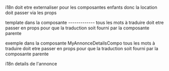 i18n doit etre externaliser pour les composantes enfants donc la location doit passer via les props

template
dans la composante ------------- tous les mots à traduire doit etre passer en props pour que la traduction soit fourni par la composante parente

exemple
dans la composante MyAnnonceDetailsCompo tous les mots à traduire doit etre passer en props pour que la traduction soit fourni par la composante parente

i18n 
details de l'annonce